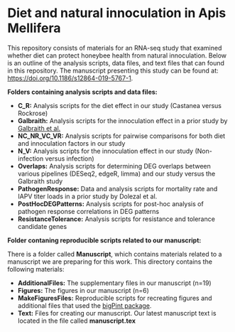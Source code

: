 # Diet and natural innoculation in Apis Mellifera

This repository consists of materials for an RNA-seq study that examined whether diet can protect honeybee health from natural innoculation. Below is an outline of the analysis scripts, data files, and text files that can found in this repository. The manuscript presenting this study can be found at: https://doi.org/10.1186/s12864-019-5767-1. 

**Folders containing analysis scripts and data files:** 

  * **C_R:** Analysis scripts for the diet effect in our study (Castanea versus Rockrose)
  * **Galbraith:** Analysis scripts for the innoculation effect in a prior study by [Galbraith et al.](https://journals.plos.org/plospathogens/article?id=10.1371/journal.ppat.1004713)
  * **NC_NR_VC_VR:** Analysis scripts for pairwise comparisons for both diet and innoculation factors in our study
  * **N_V:** Analysis scripts for the innoculation effect in our study (Non-infection versus infection)
  * **Overlaps:** Analysis scripts for determining DEG overlaps between various pipelines (DESeq2, edgeR, limma) and our study versus the Galbraith study
  * **PathogenResponse:** Data and analysis scripts for mortality rate and IAPV titer loads in a prior study by Dolezal et al.
  * **PostHocDEGPatterns:** Analysis scripts for post-hoc analysis of pathogen response correlations in DEG patterns
  * **ResistanceTolerance:** Analysis scripts for resistance and tolerance candidate genes
  
**Folder contaning reproducible scripts related to our manuscript:**

There is a folder called **Manuscript**, which contains materials related to a manuscript we are preparing for this work. This directory contains the following materials:

  * **AdditionalFiles:** The supplementary files in our manuscript (n=19)
  * **Figures:** The figures in our manuscript (n=6)
  * **MakeFiguresFiles:** Reproducible scripts for recreating figures and additional files that used the [bigPint package](https://lindsayrutter.github.io/bigPint/).
  * **Text:** Files for creating our manuscript. Our latest manuscript text is located in the file called **manuscript.tex**
  
  

